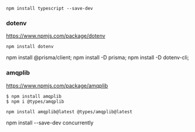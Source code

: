 ```
npm install typescript --save-dev
```
<!-- --------------------------------------------------------------- -->


### dotenv

https://www.npmjs.com/package/dotenv

```
npm install dotenv
```

<!-- --------------------------------------------------------------- -->



npm install @prisma/client;
npm install -D prisma;
npm install -D dotenv-cli;

<!-- --------------------------------------------------------------- -->


### amqplib

https://www.npmjs.com/package/amqplib

    $ npm install amqplib
    $ npm i @types/amqplib

    npm install amqplib@latest @types/amqplib@latest

<!-- --------------------------------------------------------------- -->

npm install --save-dev concurrently